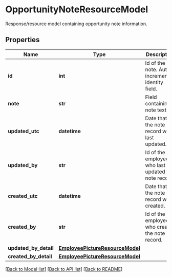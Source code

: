 # OpportunityNoteResourceModel

Response/resource model containing opportunity note information.
## Properties
Name | Type | Description | Notes
------------ | ------------- | ------------- | -------------
**id** | **int** | Id of the note. Auto incremented identity field. | [optional] 
**note** | **str** | Field containing note text. | [optional] 
**updated_utc** | **datetime** | Date that the note record was last updated. | [optional] 
**updated_by** | **str** | Id of the employee who last updated the note record. | [optional] 
**created_utc** | **datetime** | Date that the note record was created. | [optional] 
**created_by** | **str** | Id of the employee who created the note record. | [optional] 
**updated_by_detail** | [**EmployeePictureResourceModel**](EmployeePictureResourceModel.md) |  | [optional] 
**created_by_detail** | [**EmployeePictureResourceModel**](EmployeePictureResourceModel.md) |  | [optional] 

[[Back to Model list]](../README.md#documentation-for-models) [[Back to API list]](../README.md#documentation-for-api-endpoints) [[Back to README]](../README.md)


